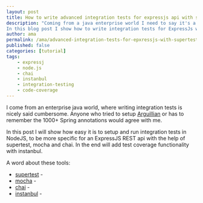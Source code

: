 ```yaml
---
layout: post
title: How to write advanced integration tests for expressjs api with supertest, mocha, chai and instanbul
description: "Coming from a java enterprise world I need to say it's a dream to setup and run integration tests in NodeJs.
In this blog post I show how to write integration tests for ExpressJs with the help of supertest, mocha, chai and instanbul"
author: ama
permalink: /ama/advanced-integration-tests-for-epxressjs-with-supertest-mocha-chai-and-instanbul
published: false
categories: [tutorial]
tags:
    - expressj
    - node.js
    - chai
    - instanbul
    - integration-testing
    - code-coverage
---
```


I come from an enterprise java world, where writing integration tests is nicely said cumbersome. Anyone who tried to
setup [Arguillian](https://arquillian.org/) or has to remember the 1000+ Spring annotations would agree with me.

In this post I will show how easy it is to setup and run integration tests in NodeJS, to be more specific for an ExpressJS
REST api with the help of supertest, mocha and chai. In the end will add test coverage functionality with instanbul.

A word about these tools:

 * [supertest](https://github.com/visionmedia/supertest) -
 * [mocha]() -
 * [chai]() -
 * [instanbul]() -

